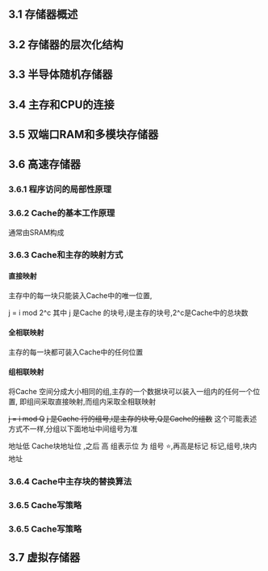 ## 3.1 存储器概述
## 3.2 存储器的层次化结构
## 3.3 半导体随机存储器
## 3.4 主存和CPU的连接
## 3.5 双端口RAM和多模块存储器
## 3.6 高速存储器
### 3.6.1 程序访问的局部性原理
### 3.6.2 Cache的基本工作原理
通常由SRAM构成


### 3.6.3 Cache和主存的映射方式
#### 直接映射
主存中的每一块只能装入Cache中的唯一位置,

j = i mod 2^c 
其中 j 是Cache 的块号,i是主存的块号,2^c是Cache中的总块数

#### 全相联映射
主存的每一块都可装入Cache中的任何位置

#### 组相联映射
将Cache 空间分成大小相同的组,主存的一个数据块可以装入一组内的任何一个位置,
即组间采取直接映射,而组内采取全相联映射

~~j = i mod Q~~
~~j 是Cache 行的组号,i是主存的块号,Q是Cache的组数~~
这个可能表述方式不一样,分组以下面地址中间组号为准

地址低 Cache块地址位 ,之后 高 组表示位 为 组号 :star:,再高是标记
标记,组号,块内地址

### 3.6.4 Cache中主存块的替换算法
### 3.6.5 Cache写策略
### 3.6.5 Cache写策略


## 3.7 虚拟存储器